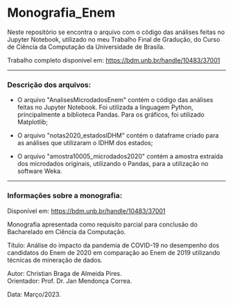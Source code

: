 # Monografia_Enem
Neste repositório se encontra o arquivo com o código das análises feitas no Jupyter Notebook, utilizado no meu Trabalho Final de Gradução, do Curso de Ciência da Computação da Universidade de Brasíla.

Trabalho completo disponível em: https://bdm.unb.br/handle/10483/37001
_____________________________

### Descrição dos arquivos:

- O arquivo "AnalisesMicrodadosEnem" contém o código das análises feitas no Jupyter Notebook. Foi utilizada a linguagem Python, principalmente a biblioteca Pandas. Para os gráficos, foi utilizado Matplotlib;

- O arquivo "notas2020_estadosIDHM" contém o dataframe criado para as análises que utilizaram o IDHM dos estados;

- O arquivo "amostra10005_microdados2020" contém a amostra extraída dos microdados originais, utilizando o Pandas, para a utilização no software Weka.


______________________________

### Informações sobre a monografia:

Disponível em: https://bdm.unb.br/handle/10483/37001

Monografia apresentada como requisito parcial para conclusão do Bacharelado em Ciência da Computação.

Título: Análise do impacto da pandemia de COVID-19 no desempenho dos candidatos do Enem de 2020 em comparação ao Enem de 2019 utilizando técnicas de mineração de dados.

Autor: Christian Braga de Almeida Pires. <br>
Orientador: Prof. Dr. Jan Mendonça Correa.

Data: Março/2023.
